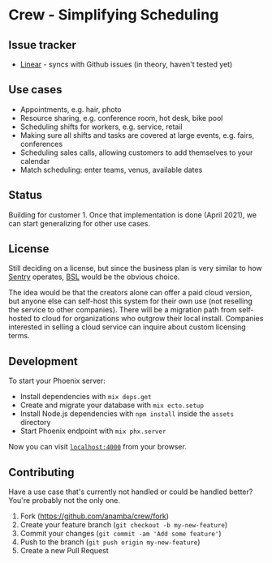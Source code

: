 # Crew - Simplifying Scheduling

## Issue tracker

* [Linear](https://linear.app/crew) - syncs with Github issues (in theory, haven't tested yet)

## Use cases

* Appointments, e.g. hair, photo
* Resource sharing, e.g. conference room, hot desk, bike pool
* Scheduling shifts for workers, e.g. service, retail
* Making sure all shifts and tasks are covered at large events, e.g. fairs, conferences
* Scheduling sales calls, allowing customers to add themselves to your calendar
* Match scheduling: enter teams, venus, available dates

## Status

Building for customer 1. Once that implementation is done (April 2021), we can start generalizing for other use cases.

## License

Still deciding on a license, but since the business plan is very similar to how [Sentry](https://github.com/getsentry/sentry) operates, [BSL](https://mariadb.com/bsl-faq-adopting/) would be the obvious choice.

The idea would be that the creators alone can offer a paid cloud version, but anyone else can self-host this system for their own use (not reselling the service to other companies). There will be a migration path from self-hosted to cloud for organizations who outgrow their local install. Companies interested in selling a cloud service can inquire about custom licensing terms.

## Development

To start your Phoenix server:

  * Install dependencies with `mix deps.get`
  * Create and migrate your database with `mix ecto.setup`
  * Install Node.js dependencies with `npm install` inside the `assets` directory
  * Start Phoenix endpoint with `mix phx.server`

Now you can visit [`localhost:4000`](http://localhost:4000) from your browser.

## Contributing

Have a use case that's currently not handled or could be handled better? You're probably not the only one.

1. Fork (<https://github.com/anamba/crew/fork>)
2. Create your feature branch (`git checkout -b my-new-feature`)
3. Commit your changes (`git commit -am 'Add some feature'`)
4. Push to the branch (`git push origin my-new-feature`)
5. Create a new Pull Request
